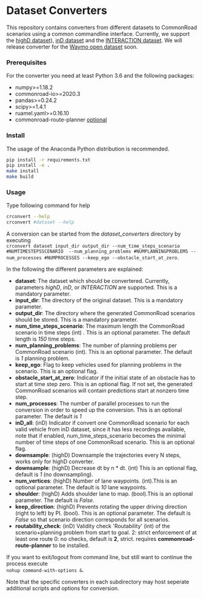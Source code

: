 # Dataset Converters

This repository contains converters from different datasets to CommonRoad scenarios using a common commandline interface.
Currently, we support the [highD dataset](https://www.highd-dataset.com/)), [inD dataset](https://www.ind-dataset.com/) and the [INTERACTION dataset](http://interaction-dataset.com/). We will release converter for the [Waymo open dataset](https://waymo.com/open/) soon.

### Prerequisites
For the converter you need at least Python 3.6 and the following packages:
* numpy>=1.18.2
* commonroad-io>=2020.3
* pandas>=0.24.2
* scipy>=1.4.1
* ruamel.yaml>=0.16.10
* commonroad-route-planner [optional](https://gitlab.lrz.de/tum-cps/commonroad-route-planner/)


### Install

The usage of the Anaconda Python distribution is recommended. 
```bash
pip install -r requirements.txt
pip install -e .
make install
make build
```

### Usage
Type following command for help
```bash
crconvert --help
crconvert #dataset --help
```

A conversion can be started from the *dataset_converters* directory by executing  
`crconvert dataset input_dir output_dir --num_time_steps_scenario #NUMTIMESTEPSSCENARIO 
--num_planning_problems #NUMPLANNINGPROBLEMS --num_processes #NUMPROCESSES --keep_ego --obstacle_start_at_zero`.

In the following the different parameters are explained:
* **dataset**: The dataset which should be convertered. Currently, parameters *highD*, *inD*, or *INTERACTION* are supported. 
This is a mandatory parameter.
* **input_dir**: The directory of the original dataset. This is a mandatory parameter.
* **output_dir**: The directory where the generated CommonRoad scenarios should be stored. This is a mandatory parameter.
* **num_time_steps_scenario**: The maximum length the CommonRoad scenario in time steps (int) . This is an optional parameter. The default length is *150* time steps.
* **num_planning_problems**: The number of planning problems per CommonRoad scenario (int). This is an optional parameter. The default is *1* planning problem.
* **keep_ego**: Flag to keep vehicles used for planning problems in the scenario. 
This is an optional flag. 
* **obstacle_start_at_zero**: Indicator if the initial state of an obstacle has to start at time step zero. 
This is an optional flag. 
If not set, the generated CommonRoad scenarios will contain predictions start at nonzero time step.
* **num_processes**: The number of parallel processes to run the conversion in order to speed up the conversion. 
This is an optional parameter. The default is *1*
* **inD_all**: (inD) Indicator if convert one CommonRoad scenario for each valid vehicle from inD dataset, 
  since it has less recordings available, note that if enabled, num_time_steps_scenario becomes the minimal number 
  of time steps of one CommonRoad scenario. This is an optional flag. 
* **downsample**: (highD) Downsample the trajectories every N steps, works only for highD converter.
* **downsample**: (highD) Decrease dt by n * dt. (int) This is an optional flag, default is *1* (no downsampling). 
* **num_vertices**: (highD) Number of lane waypoints. (int).This is an optional parameter. The default is *10* lane waypoints.
* **shoulder**: (highD) Adds shoulder lane to map. (bool).This is an optional parameter. The default is *False*.
* **keep_direction**: (highD) Prevents rotating the upper driving direction (right to left) by PI. (bool). This is an optional parameter. The default is *False* so that scenario direction corresponds for all scenarios.
* **routability_check**: (inD) Validity check 'Routability' (int) of the scenario+planning problem from start to goal. 2: strict enforcement of at least one route 0: no checks, default is **2**, strict. requires **commonroad-route-planner** to be installed.


If you want to exit/logout from command line, but still want to continue the process execute   
`nohup command-with-options &`.

Note that the specific converters in each subdirectory may host seperate additional scripts and options for conversion.
